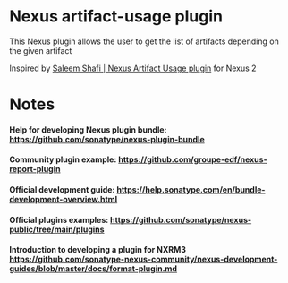 # Nexus artifact-usage plugin

 This Nexus plugin allows the user to get the list of artifacts depending on the given artifact

 Inspired by [Saleem Shafi | Nexus Artifact Usage plugin](https://github.com/saleemshafi/nexus-artifact-usage-plugin) for Nexus 2


# Notes

#### Help for developing Nexus plugin bundle: https://github.com/sonatype/nexus-plugin-bundle

#### Community plugin example: https://github.com/groupe-edf/nexus-report-plugin

#### Official development guide: https://help.sonatype.com/en/bundle-development-overview.html

#### Official plugins examples: https://github.com/sonatype/nexus-public/tree/main/plugins

#### Introduction to developing a plugin for NXRM3 https://github.com/sonatype-nexus-community/nexus-development-guides/blob/master/docs/format-plugin.md
